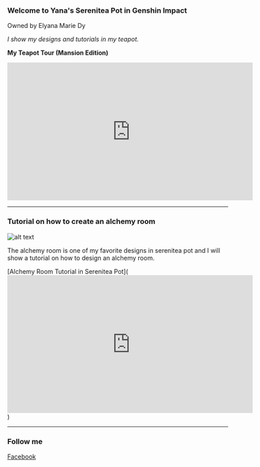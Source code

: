 ### Welcome to Yana's Serenitea Pot in Genshin Impact  
Owned by Elyana Marie Dy

*I show my designs and tutorials in my teapot.*

**My Teapot Tour (Mansion Edition)**
<iframe width="560" height="315" src="https://www.youtube.com/embed/4pimCGIfZSY" title="YouTube video player" frameborder="0" allow="accelerometer; autoplay; clipboard-write; encrypted-media; gyroscope; picture-in-picture" allowfullscreen></iframe>

---
### Tutorial on how to create an alchemy room

![alt text](file:///C:/Users/Sheila%20P.%20Dy/Downloads/20220302130438.png)

The alchemy room is one of my favorite designs in serenitea pot and I will show a tutorial on how to design an alchemy room. 

[Alchemy Room Tutorial in Serenitea Pot](<iframe width="560" height="315" src="https://www.youtube.com/embed/T3FKo1sTb6M" title="YouTube video player" frameborder="0" allow="accelerometer; autoplay; clipboard-write; encrypted-media; gyroscope; picture-in-picture" allowfullscreen></iframe>)


---
### Follow me 
[Facebook](https://www.facebook.com/elyanamarie.dy.7)

